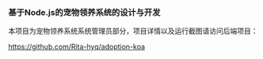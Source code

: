 ### 基于Node.js的宠物领养系统的设计与开发

本项目为宠物领养系统系统管理员部分，项目详情以及运行截图请访问后端项目：

https://github.com/Rita-hyq/adoption-koa
